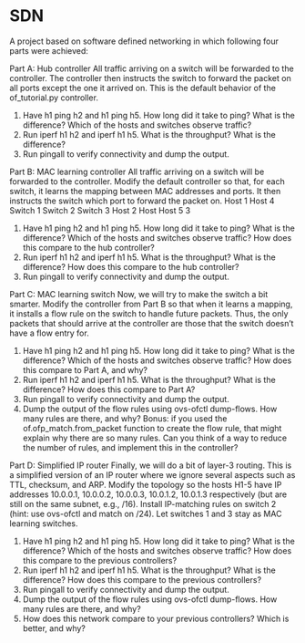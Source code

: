 # SDN
A project based on software defined networking in which following four parts were achieved:


Part A: Hub controller
All traffic arriving on a switch will be forwarded to the controller. The controller then instructs
the switch to forward the packet on all ports except the one it arrived on. This is the default
behavior of the of_tutorial.py controller.
1. Have h1 ping h2 and h1 ping h5. How long did it take to ping? What is the
difference? Which of the hosts and switches observe traffic?
2. Run iperf h1 h2 and iperf h1 h5. What is the throughput? What is the
difference?
3. Run pingall to verify connectivity and dump the output.



Part B: MAC learning controller
All traffic arriving on a switch will be forwarded to the controller. Modify the default controller
so that, for each switch, it learns the mapping between MAC addresses and ports. It then
instructs the switch which port to forward the packet on.
Host
1
Host
4
Switch
1
Switch
2
Switch
3
Host
2
Host
Host 5
3
1. Have h1 ping h2 and h1 ping h5. How long did it take to ping? What is the
difference? Which of the hosts and switches observe traffic? How does this compare to
the hub controller?
2. Run iperf h1 h2 and iperf h1 h5. What is the throughput? What is the
difference? How does this compare to the hub controller?
3. Run pingall to verify connectivity and dump the output.



Part C: MAC learning switch
Now, we will try to make the switch a bit smarter. Modify the controller from Part B so that
when it learns a mapping, it installs a flow rule on the switch to handle future packets. Thus, the
only packets that should arrive at the controller are those that the switch doesn’t have a flow
entry for.
1. Have h1 ping h2 and h1 ping h5. How long did it take to ping? What is the
difference? Which of the hosts and switches observe traffic? How does this compare to
Part A, and why?
2. Run iperf h1 h2 and iperf h1 h5. What is the throughput? What is the
difference? How does this compare to Part A?
3. Run pingall to verify connectivity and dump the output.
4. Dump the output of the flow rules using ovs-ofctl dump-flows. How many rules
are there, and why?
Bonus: if you used the of.ofp_match.from_packet function to create the flow rule, that
might explain why there are so many rules. Can you think of a way to reduce the number of
rules, and implement this in the controller?



Part D: Simplified IP router
Finally, we will do a bit of layer-3 routing. This is a simplified version of an IP router where we
ignore several aspects such as TTL, checksum, and ARP. Modify the topology so the hosts H1-5
have IP addresses 10.0.0.1, 10.0.0.2, 10.0.0.3, 10.0.1.2, 10.0.1.3 respectively (but are still on the
same subnet, e.g., /16). Install IP-matching rules on switch 2 (hint: use ovs-ofctl and match
on /24). Let switches 1 and 3 stay as MAC learning switches.
1. Have h1 ping h2 and h1 ping h5. How long did it take to ping? What is the difference?
Which of the hosts and switches observe traffic? How does this compare to the previous
controllers?
2. Run iperf h1 h2 and iperf h1 h5. What is the throughput? What is the difference? How
does this compare to the previous controllers?
3. Run pingall to verify connectivity and dump the output.
4. Dump the output of the flow rules using ovs-ofctl dump-flows. How many rules are
there, and why?
5. How does this network compare to your previous controllers? Which is better, and why?
